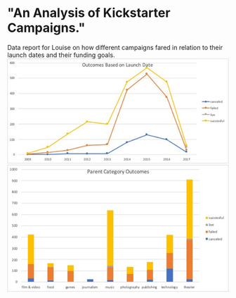 # "An Analysis of Kickstarter Campaigns."
Data report for Louise on how different campaigns fared in relation to their launch dates and their funding goals.
![Outcomes_Based_on_Launch_Date](https://github.com/sholathompson/repo-kickstarter-analysis/blob/main/Outcomes%20Based%20on%20Launch%20Date.jpg)
![Parent_Category_Outcome](https://github.com/sholathompson/repo-kickstarter-analysis/blob/main/Parent%20Category%20Outcome.jpg)
